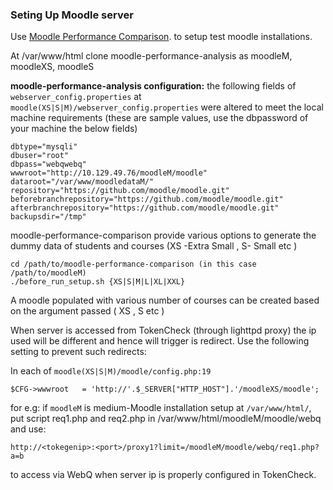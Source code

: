 ### Seting Up Moodle server

Use [Moodle Performance Comparison](https://github.com/moodlehq/moodle-performance-comparison).
to setup test moodle installations.

At /var/www/html clone moodle-performance-analysis as moodleM, moodleXS, moodleS

**moodle-performance-analysis configuration:** the following fields of
`webserver_config.properties` at
`moodle(XS|S|M)/webserver_config.properties`  were altered to meet the
local machine requirements (these are sample values, use the
dbpassword of your machine the below fields)

```
dbtype="mysqli"
dbuser="root"
dbpass="webqwebq"
wwwroot="http://10.129.49.76/moodleM/moodle"
dataroot="/var/www/moodledataM/"
repository="https://github.com/moodle/moodle.git"
beforebranchrepository="https://github.com/moodle/moodle.git"
afterbranchrepository="https://github.com/moodle/moodle.git"
backupsdir="/tmp"
```
moodle-performance-comparison provide various options to generate the dummy
data of students and courses (XS -Extra Small , S- Small etc )
```
cd /path/to/moodle-performance-comparison (in this case /path/to/moodleM) 
./before_run_setup.sh {XS|S|M|L|XL|XXL} 
```
A moodle populated with various number of courses can be created based on the 
argument passed ( XS , S etc )

When server is accessed from TokenCheck (through lighttpd proxy) the ip
used will be different and hence will trigger is redirect. Use the following 
setting to prevent such redirects:

In each of `moodle(XS|S|M)/moodle/config.php:19`
```
$CFG->wwwroot   = 'http://'.$_SERVER["HTTP_HOST"].'/moodleXS/moodle'; 
```



for e.g: if `moodleM` is medium-Moodle installation setup at `/var/www/html/`,<br/>
    put script req1.php and req2.php in /var/www/html/moodleM/moodle/webq<br/>
    and use:
```
http://<tokegenip>:<port>/proxy1?limit=/moodleM/moodle/webq/req1.php?a=b
```
to access via WebQ when server ip is properly configured in TokenCheck.
